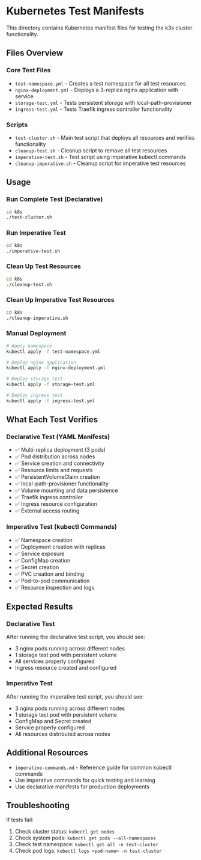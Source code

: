 # Kubernetes Test Manifests

This directory contains Kubernetes manifest files for testing the k3s cluster functionality.

## Files Overview

### Core Test Files
- `test-namespace.yml` - Creates a test namespace for all test resources
- `nginx-deployment.yml` - Deploys a 3-replica nginx application with service
- `storage-test.yml` - Tests persistent storage with local-path-provisioner
- `ingress-test.yml` - Tests Traefik ingress controller functionality

### Scripts
- `test-cluster.sh` - Main test script that deploys all resources and verifies functionality
- `cleanup-test.sh` - Cleanup script to remove all test resources
- `imperative-test.sh` - Test script using imperative kubectl commands
- `cleanup-imperative.sh` - Cleanup script for imperative test resources

## Usage

### Run Complete Test (Declarative)
```bash
cd k8s
./test-cluster.sh
```

### Run Imperative Test
```bash
cd k8s
./imperative-test.sh
```

### Clean Up Test Resources
```bash
cd k8s
./cleanup-test.sh
```

### Clean Up Imperative Test Resources
```bash
cd k8s
./cleanup-imperative.sh
```

### Manual Deployment
```bash
# Apply namespace
kubectl apply -f test-namespace.yml

# Deploy nginx application
kubectl apply -f nginx-deployment.yml

# Deploy storage test
kubectl apply -f storage-test.yml

# Deploy ingress test
kubectl apply -f ingress-test.yml
```

## What Each Test Verifies

### Declarative Test (YAML Manifests)
- ✅ Multi-replica deployment (3 pods)
- ✅ Pod distribution across nodes
- ✅ Service creation and connectivity
- ✅ Resource limits and requests
- ✅ PersistentVolumeClaim creation
- ✅ local-path-provisioner functionality
- ✅ Volume mounting and data persistence
- ✅ Traefik ingress controller
- ✅ Ingress resource configuration
- ✅ External access routing

### Imperative Test (kubectl Commands)
- ✅ Namespace creation
- ✅ Deployment creation with replicas
- ✅ Service exposure
- ✅ ConfigMap creation
- ✅ Secret creation
- ✅ PVC creation and binding
- ✅ Pod-to-pod communication
- ✅ Resource inspection and logs

## Expected Results

### Declarative Test
After running the declarative test script, you should see:
- 3 nginx pods running across different nodes
- 1 storage test pod with persistent volume
- All services properly configured
- Ingress resource created and configured

### Imperative Test
After running the imperative test script, you should see:
- 3 nginx pods running across different nodes
- 1 storage test pod with persistent volume
- ConfigMap and Secret created
- Service properly configured
- All resources distributed across nodes

## Additional Resources

- `imperative-commands.md` - Reference guide for common kubectl commands
- Use imperative commands for quick testing and learning
- Use declarative manifests for production deployments

## Troubleshooting

If tests fail:
1. Check cluster status: `kubectl get nodes`
2. Check system pods: `kubectl get pods --all-namespaces`
3. Check test namespace: `kubectl get all -n test-cluster`
4. Check pod logs: `kubectl logs <pod-name> -n test-cluster` 